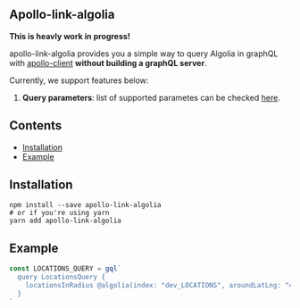 ## Apollo-link-algolia
**This is heavly work in progress!**

apollo-link-algolia provides you a simple way to query Algolia in graphQL with [apollo-client](https://www.apollographql.com/client/) **without building a graphQL server**.

Currently, we support features below:

1. **Query parameters**: list of supported parametes can be checked [here](https://github.com/algolia/algoliasearch-helper-js#query-parameters).

## Contents
* [Installation](#installation)
* [Example](#example)

## Installation

```shell
npm install --save apollo-link-algolia
# or if you're using yarn
yarn add apollo-link-algolia
```

## Example
```js
const LOCATIONS_QUERY = gql`
  query LocationsQuery {
    locationsInRadius @algolia(index: "dev_LOCATIONS", aroundLatLng: "40.71, -74.01", aroundRadius: 1000)
  }
`
```
